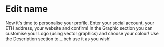 # Edit name

Now it's time to personalise your profile. Enter your social account, your ETH address, your website and confirm! In the Graphic section you can customise your Logo (using vector graphics) and choose your colour! Use the Description section to....beh use it as you wish!
